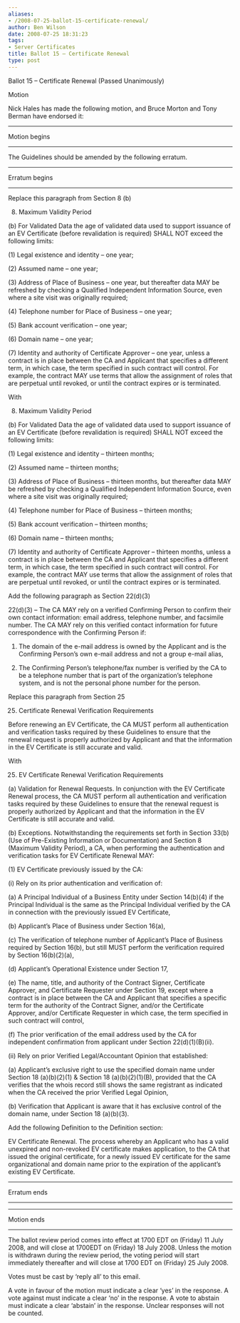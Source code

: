 ```yaml
---
aliases:
- /2008-07-25-ballot-15-certificate-renewal/
author: Ben Wilson
date: 2008-07-25 18:31:23
tags:
- Server Certificates
title: Ballot 15 – Certificate Renewal
type: post
---
```


Ballot 15 – Certificate Renewal (Passed Unanimously)

Motion

Nick Hales has made the following motion, and Bruce Morton and Tony Berman have endorsed it:

______________________________________________________________________

Motion begins

______________________________________________________________________

The Guidelines should be amended by the following erratum.

______________________________________________________________________

Erratum begins

______________________________________________________________________

Replace this paragraph from Section 8 (b)

8. Maximum Validity Period

(b) For Validated Data the age of validated data used to support issuance of an EV Certificate (before revalidation is required) SHALL NOT exceed the following limits:

(1) Legal existence and identity – one year;

(2) Assumed name – one year;

(3) Address of Place of Business – one year, but thereafter data MAY be refreshed by checking a Qualified Independent Information Source, even where a site visit was originally required;

(4) Telephone number for Place of Business – one year;

(5) Bank account verification – one year;

(6) Domain name – one year;

(7) Identity and authority of Certificate Approver – one year, unless a contract is in place between the CA and Applicant that specifies a different term, in which case, the term specified in such contract will control. For example, the contract MAY use terms that allow the assignment of roles that are perpetual until revoked, or until the contract expires or is terminated.

With

8. Maximum Validity Period

(b) For Validated Data the age of validated data used to support issuance of an EV Certificate (before revalidation is required) SHALL NOT exceed the following limits:

(1) Legal existence and identity – thirteen months;

(2) Assumed name – thirteen months;

(3) Address of Place of Business – thirteen months, but thereafter data MAY be refreshed by checking a Qualified Independent Information Source, even where a site visit was originally required;

(4) Telephone number for Place of Business – thirteen months;

(5) Bank account verification – thirteen months;

(6) Domain name – thirteen months;

(7) Identity and authority of Certificate Approver – thirteen months, unless a contract is in place between the CA and Applicant that specifies a different term, in which case, the term specified in such contract will control. For example, the contract MAY use terms that allow the assignment of roles that are perpetual until revoked, or until the contract expires or is terminated.

Add the following paragraph as Section 22(d)(3)

22(d)(3) – The CA MAY rely on a verified Confirming Person to confirm their own contact information: email address, telephone number, and facsimile number. The CA MAY rely on this verified contact information for future correspondence with the Confirming Person if:

1. The domain of the e-mail address is owned by the Applicant and is the Confirming Person’s own e-mail address and not a group e-mail alias,

1. The Confirming Person’s telephone/fax number is verified by the CA to be a telephone number that is part of the organization’s telephone system, and is not the personal phone number for the person.

Replace this paragraph from Section 25

25. Certificate Renewal Verification Requirements

Before renewing an EV Certificate, the CA MUST perform all authentication and verification tasks required by these Guidelines to ensure that the renewal request is properly authorized by Applicant and that the information in the EV Certificate is still accurate and valid.

With

25. EV Certificate Renewal Verification Requirements

(a) Validation for Renewal Requests. In conjunction with the EV Certificate Renewal process, the CA MUST perform all authentication and verification tasks required by these Guidelines to ensure that the renewal request is properly authorized by Applicant and that the information in the EV Certificate is still accurate and valid.

(b) Exceptions. Notwithstanding the requirements set forth in Section 33(b) (Use of Pre-Existing Information or Documentation) and Section 8 (Maximum Validity Period), a CA, when performing the authentication and verification tasks for EV Certificate Renewal MAY:

(1) EV Certificate previously issued by the CA:

(i) Rely on its prior authentication and verification of:

(a) A Principal Individual of a Business Entity under Section 14(b)(4) if the Principal Individual is the same as the Principal Individual verified by the CA in connection with the previously issued EV Certificate,

(b) Applicant’s Place of Business under Section 16(a),

(c) The verification of telephone number of Applicant’s Place of Business required by Section 16(b), but still MUST perform the verification required by Section 16(b)(2)(a),

(d) Applicant’s Operational Existence under Section 17,

(e) The name, title, and authority of the Contract Signer, Certificate Approver, and Certificate Requester under Section 19, except where a contract is in place between the CA and Applicant that specifies a specific term for the authority of the Contract Signer, and/or the Certificate Approver, and/or Certificate Requester in which case, the term specified in such contract will control,

(f) The prior verification of the email address used by the CA for independent confirmation from applicant under Section 22(d)(1)(B)(ii).

(ii) Rely on prior Verified Legal/Accountant Opinion that established:

(a) Applicant’s exclusive right to use the specified domain name under Section 18 (a)(b)(2)(1) & Section 18 (a)(b)(2)(1)(B), provided that the CA verifies that the whois record still shows the same registrant as indicated when the CA received the prior Verified Legal Opinion,

(b) Verification that Applicant is aware that it has exclusive control of the domain name, under Section 18 (a)(b)(3).

Add the following Definition to the Definition section:

EV Certificate Renewal. The process whereby an Applicant who has a valid unexpired and non-revoked EV certificate makes application, to the CA that issued the original certificate, for a newly issued EV certificate for the same organizational and domain name prior to the expiration of the applicant’s existing EV Certificate.

______________________________________________________________________

Erratum ends

______________________________________________________________________

______________________________________________________________________

Motion ends

______________________________________________________________________

The ballot review period comes into effect at 1700 EDT on (Friday) 11 July 2008, and will close at 1700EDT on (Friday) 18 July 2008. Unless the motion is withdrawn during the review period, the voting period will start immediately thereafter and will close at 1700 EDT on (Friday) 25 July 2008.

Votes must be cast by ‘reply all’ to this email.

A vote in favour of the motion must indicate a clear ‘yes’ in the response. A vote against must indicate a clear ‘no’ in the response. A vote to abstain must indicate a clear ‘abstain’ in the response. Unclear responses will not be counted.